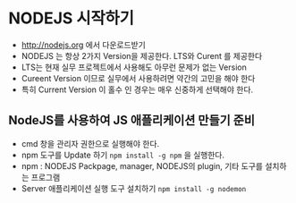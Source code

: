 # NODEJS 시작하기
* http://nodejs.org 에서 다운로드받기
* NODEJS 는 항상 2가지 Version을 제공한다. LTS와 Curent 를 제공한다
* LTS는 현재 실무 프로젝트에서 사용해도 아무런 문제가 없는 Version
* Cureent Version 이므로 실무에서 사용하려면 약간의 고민을 해야 한다
* 특히 Current Version 이 홀수 인 경우는 매우 신중하게 선택해야 한다.

## NodeJS를 사용하여 JS 애플리케이션 만들기 준비 
* cmd 창을 관리자 권한으로 실행해야 한다.
* npm 도구를 Update 하기
```npm install -g npm```  을 실행한다.
* npm : NODEJS Packpage, manager, NODEJS의 plugin, 기타 도구를 설치하는 프로그램
* Server 애플리케이션 실행 도구 설치하기 
```npm install -g nodemon```
